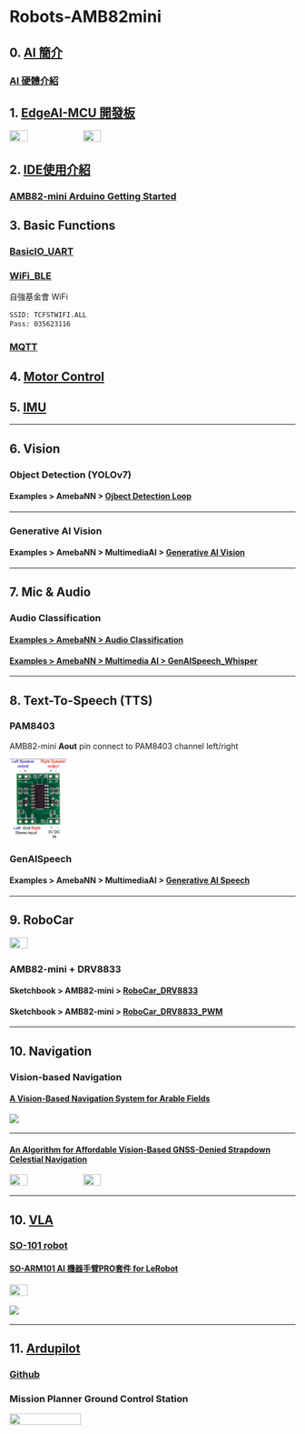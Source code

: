 # Robots-AMB82mini

## 0. [AI 簡介](https://rkuo2000.github.io/AI-course/lecture/2025/09/01/AI-Brief.html)
### [AI 硬體介紹](https://rkuo2000.github.io/AI-course/lecture/2025/09/01/AI-Hardwares.html)

## 1. [EdgeAI-MCU 開發板](https://github.com/rkuo2000/Robots/blob/main/MCU.md)
<p>
<img width="25%" height="25%" src="https://github.com/rkuo2000/EdgeAI-AMB82mini/blob/main/assets/AMB82-mini.png?raw=true">
<img width="25%" height="25%" src="https://robotkingdom.com.tw/wp-content/uploads/2024/09/HUB_8735_Ultra-4-510x680.jpg">
</p>

## 2. [IDE使用介紹](https://github.com/rkuo2000/Robots/blob/main/IDE.md)

### [AMB82-mini Arduino Getting Started](https://www.amebaiot.com/zh/amebapro2-amb82-mini-arduino-getting-started/)

## 3. Basic Functions
### [BasicIO_UART](https://github.com/rkuo2000/Robots/blob/main/BasicIO_UART.md)

### [WiFi_BLE](https://github.com/rkuo2000/Robots/blob/main/WiFi_BLE.md)
自強基金會 WiFi <br>
```
SSID: TCFSTWIFI.ALL
Pass: 035623116
```

### [MQTT](https://github.com/rkuo2000/Robots/blob/main/MQTT.md)

## 4. [Motor Control](https://github.com/rkuo2000/Robots/blob/main/PWM.md)

## 5. [IMU](https://github.com/rkuo2000/Robots/blob/main/IMU.md)

---
## 6. Vision

### Object Detection (YOLOv7)
#### Examples > AmebaNN > [Ojbect Detection Loop](https://ameba-doc-arduino-sdk.readthedocs-hosted.com/en/latest/ameba_pro2/amb82-mini/Example_Guides/Neural%20Network/Object%20Detection.html)

---
### Generative AI Vision 
#### Examples > AmebaNN > MultimediaAI > [Generative AI Vision](https://github.com/rkuo2000/Robots-AMB82mini/blob/main/AMB82-mini/GenAIVision/GenAIVision.ino)

---
## 7. Mic & Audio

### Audio Classification
#### [Examples > AmebaNN > Audio Classification](https://ameba-doc-arduino-sdk.readthedocs-hosted.com/en/latest/ameba_pro2/amb82-mini/Example_Guides/Neural%20Network/Audio%20Classification.html)

#### [Examples > AmebaNN > Multimedia AI > GenAISpeech_Whisper](https://ameba-doc-arduino-sdk.readthedocs-hosted.com/en/latest/ameba_pro2/amb82-mini/Example_Guides/Neural%20Network/Multimedia%20AI/Generative%20AI%20Speech.html)

---
## 8. Text-To-Speech (TTS)

### PAM8403 
AMB82-mini **Aout** pin connect to PAM8403 channel left/right<br>
<p><img width="20%" height="20%" src="https://github.com/rkuo2000/Robots/blob/main/assets/PAM8403.png?raw=true"></p>

### GenAISpeech
#### Examples > AmebaNN > MultimediaAI > [Generative AI Speech](https://ameba-doc-arduino-sdk.readthedocs-hosted.com/en/latest/ameba_pro2/amb82-mini/Example_Guides/Neural%20Network/Multimedia%20AI/Generative%20AI%20Speech.html)

---
## 9. RoboCar
<img width="25%" height="25%" src="https://github.com/rkuo2000/Robots-AMB82mini/blob/main/assets/RoboCar-AMB82mini.jpg?raw=true">

### AMB82-mini + DRV8833
#### Sketchbook > AMB82-mini > [RoboCar_DRV8833](https://github.com/rkuo2000/Robots/blob/main/AMB82-mini/RoboCar_DRV8833_PWM/RoboCar_DRV8833_PWM.ino)

#### Sketchbook > AMB82-mini > [RoboCar_DRV8833_PWM](https://github.com/rkuo2000/Robots-AMB82mini/blob/main/AMB82-mini/RoboCar_DRV8833_PWM/RoboCar_DRV8833_PWM.ino)

---
## 10. Navigation

### Vision-based Navigation

#### [A Vision-Based Navigation System for Arable Fields](https://arxiv.org/html/2309.11989v2)<br>
![](https://arxiv.org/html/2309.11989v2/extracted/5625956/pic/overall.png)

---
#### [An Algorithm for Affordable Vision-Based GNSS-Denied Strapdown Celestial Navigation](https://www.mdpi.com/2504-446X/8/11/652)
<p><img width="25%" height="25%" src="https://www.mdpi.com/drones/drones-08-00652/article_deploy/html/images/drones-08-00652-g004-550.jpg">
<img width="25%" height="25%" src="https://www.mdpi.com/drones/drones-08-00652/article_deploy/html/images/drones-08-00652-g007-550.jpg"></p>

---
## 10. [VLA](https://github.com/rkuo2000/Robots/blob/main/VLA.md)

### [SO-101 robot](https://huggingface.co/docs/lerobot/en/so101)
#### [SO-ARM101 AI 機器手臂PRO套件 for LeRobot](https://www.icshop.com.tw/products/368040500233)
<p><img width="25%" height="25%" src="https://shoplineimg.com/6486dbe2afaddb00694ea79f/686c83dbdae506001031a682/800x.webp?source_format=jpg?"></p>

[![](https://markdown-videos-api.jorgenkh.no/youtube/LxluHcx0BUA)](https://youtu.be/LxluHcx0BUA)

---
## 11. [Ardupilot](https://ardupilot.org/)

### [Github](https://github.com/ArduPilot/ardupilot/)

### Mission Planner Ground Control Station
<p><img width="50%" height="50%" src="https://ardupilot.org/planner/_images/mp_hud_full.jpg"></p>


